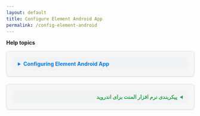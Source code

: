 ```yaml
---
layout: default
title: Configure Element Android App
permalink: /config-element-android
---
```

<style>
details {
  background-color: #f7f7f7;  /* Light gray background */
  border: 1px solid #e0e0e0;  /* Soft border */
  padding: 15px;               /* Generous padding for content */
  margin-bottom: 20px;         /* Space between expandable sections */
  border-radius: 8px;          /* Rounded corners */
  box-shadow: 0 1px 3px rgba(0, 0, 0, 0.1);  /* Subtle shadow */
  transition: all 0.3s ease;   /* Smooth transition when opening */
}

summary {
  font-size: 1em;            /* Slightly larger font for better readability */
  font-weight: 600;             /* Semi-bold text */
  color: #202124;              /* Dark text for contrast */
  cursor: pointer;             /* Pointer cursor to indicate interactivity */
  padding: 10px 15px;           /* Padding around the summary text */
  background-color: #f1f3f4;   /* Lighter gray background for summary */
  border-radius: 6px;           /* Slightly rounded corners */
  transition: background-color 0.3s ease, transform 0.3s ease; /* Smooth hover effect */
  margin: 0;                    /* Remove default margins */
}

summary:hover {
  background-color: #e8e8e8;    /* Slightly darker gray on hover */
  transform: translateY(-1px);  /* Slight lift effect on hover */
}

details[open] summary {
  color: #1a73e8;               /* Google blue for active/expanded state */
}

details[open] {
  background-color: #e8f0fe;    /* Light blue background when open */
  border-color: #1a73e8;        /* Blue border when expanded */
}
</style>

**Help topics**

<details>
  <summary style="font-weight: bold; color: #007bff;">Configuring Element Android App</summary>
  <br />
  <ul>
    <li>Update the matrix server to <strong>chat.jirjirak.net</strong>.</li>
    <li style="list-style-type:none;">
      <img src="/assets/images/config-element-android-landing.png" alt="config-element-android-landing" height="400" />
    </li>
    <li style="list-style-type:none;">
      <img src="/assets/images/config-element-android-update-server.png" alt="config-element-android-update-server" height="400" />
    </li>
    <li>Select the <strong>Continue with Gooyan</strong> option for Single Sign-On (SSO) authentication.</li>
    <li style="list-style-type:none;">
      <img src="/assets/images/config-element-android-sso.png" alt="config-element-android-sso" height="400" />
    </li>
    <li>Log in using your Gooyan account credentials.</li>
  </ul>
</details>

<details dir="rtl">
  <summary style="font-weight: bold; color: #28a745;">پیکربندی نرم افزار المنت برای اندروید</summary>
  <br />
  <ul>
    <li>سرور ماتریس را به <strong>chat.jirjirak.net</strong> تغییر دهید.</li>
    <li style="list-style-type:none;">
      <img src="/assets/images/config-element-android-landing.png" alt="config-element-android-landing" height="400" />
    </li>
    <li style="list-style-type:none;">
      <img src="/assets/images/config-element-android-update-server.png" alt="config-element-android-update-server" height="400" />
    </li>
    <li>گزینه <strong>ادامه با گویان</strong> را برای احراز هویت تک‌امضاء (SSO) انتخاب کنید.</li>
    <li style="list-style-type:none;">
      <img src="/assets/images/config-element-android-sso.png" alt="config-element-android-sso" height="400" />
    </li>
    <li>با استفاده از اطلاعات کاربری خود در گویان وارد سیستم شوید.</li>
  </ul>
</details>
